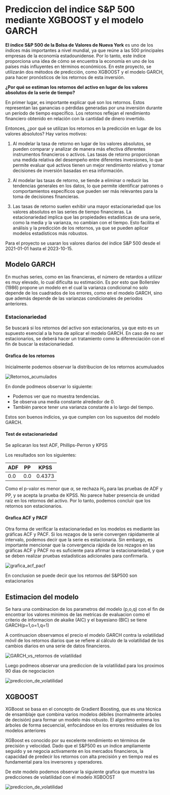 # Prediccion del indice S&P 500 mediante XGBOOST y el modelo GARCH

**El índice S&P 500 de la Bolsa de Valores de Nueva York** es uno de los índices más importantes a nivel mundial, ya que reúne a las 500 principales empresas de la economía estadounidense. Por lo tanto, este índice proporciona una idea de cómo se encuentra la economía en uno de los países más influyentes en términos económicos. En este proyecto, se utilizarán dos métodos de predicción, como XGBOOST y el modelo GARCH, para hacer pronósticos de los retornos de esta inversión.

**¿Por qué se estiman los retornos del activo en lugar de los valores absolutos de la serie de tiempo?**

En primer lugar, es importante explicar qué son los retornos. Estos representan las ganancias o pérdidas generadas por una inversión durante un período de tiempo específico. Los retornos reflejan el rendimiento financiero obtenido en relación con la cantidad de dinero invertido.

Entonces, ¿por qué se utilizan los retornos en la predicción en lugar de los valores absolutos? Hay varios motivos:

1. Al modelar la tasa de retorno en lugar de los valores absolutos, se pueden comparar y analizar de manera más efectiva diferentes instrumentos financieros o activos. Las tasas de retorno proporcionan una medida relativa del desempeño entre diferentes inversiones, lo que permite evaluar qué activos tienen un mejor rendimiento relativo y tomar decisiones de inversión basadas en esa información.

2. Al modelar las tasas de retorno, se tiende a eliminar o reducir las tendencias generales en los datos, lo que permite identificar patrones o comportamientos específicos que pueden ser más relevantes para la toma de decisiones financieras.

4. Las tasas de retorno suelen exhibir una mayor estacionariedad que los valores absolutos en las series de tiempo financieras. La estacionariedad implica que las propiedades estadísticas de una serie, como la media y la varianza, no cambian con el tiempo. Esto facilita el análisis y la predicción de los retornos, ya que se pueden aplicar modelos estadísticos más robustos.

Para el proyecto se usaran los valores diarios del índice S&P 500 desde el 2021-01-01 hasta el 2023-10-15.

## Modelo GARCH

En muchas series, como en las financieras, el número de retardos a utilizar es muy elevado, lo cual dificulta su estimación. Es por esto que Bollerslev (1986) propone un modelo en el cual la varianza condicional no solo depende de los cuadrados de los errores, como en el modelo GARCH, sino que además depende de las varianzas condicionales de periodos anteriores.

### Estacionariedad

Se buscará si los retornos del activo son estacionarios, ya que esto es un supuesto esencial a la hora de aplicar el modelo GARCH. En caso de no ser estacionarios, se deberá hacer un tratamiento como la diferenciación con el fin de buscar la estacionariedad.

#### Grafica de los retornos

Inicialmente podemos observar la distribucion de los retornos acumuluados

![Retornos_acumulados](https://github.com/juanguzman2/Trading-algoritmico/blob/master/Imagenes/retornos_acumulados.png?raw=true)

En donde podmeos observar lo siguiente:  

* Podemos ver que no muestra tendencias.
* Se observa una media constante alrededor de 0.
* También parece tener una varianza constante a lo largo del tiempo.

Estos son buenos indicios, ya que cumplen con los supuestos del modelo GARCH.

#### Test de estacionariedad

Se aplicaran los test ADF, Phillips-Perron y KPSS

Los resultados son los siguientes:

|ADF|PP|KPSS|
|---|---|---|
|0.0|0.0|0.4373|

Como el p-valor es menor que $\alpha$, se rechaza $H_0$ para las pruebas de ADF y PP, y se acepta la prueba de KPSS. No parece haber presencia de unidad raíz en los retornos del activo. Por lo tanto, podemos concluir que los retornos son estacionarios.

#### Grafica ACF y PACF

Otra forma de verificar la estacionariedad en los modelos es mediante las gráficas ACF y PACF. Si los rezagos de la serie convergen rápidamente al intervalo, podemos decir que la serie es estacionaria. Sin embargo, es importante mencionar que la convergencia rápida de los rezagos en las gráficas ACF y PACF no es suficiente para afirmar la estacionariedad, y que se deben realizar pruebas estadísticas adicionales para confirmarla.

![grafica_acf_pacf](https://github.com/juanguzman2/Trading-algoritmico/blob/master/Imagenes/retornos_acumulados.png?raw=true)

En conclusion se puede decir que los retornos del S&P500 son estacionarios

## Estimacion del modelo

Se hara una combinacion de los parametros del modelo (p,o,q) con el fin de encontrar los valores minimos de las metricas de evaluacion como el criterio de informacion de akaike (AIC) y el bayesiano (BIC) se tiene GARCH(p=1,o=1,q=1)

A continuacion observamos el precio el modelo GARCH contra la volatilidad móvil de los retornos diarios que se refiere al cálculo de la volatilidad de los cambios diarios en una serie de datos financieros.

![GARCH_vs_retornos de volatilidad](https://github.com/juanguzman2/Trading-algoritmico/blob/master/Imagenes/garch_vs_rolling.png?raw=true)

Luego podmeos observar una prediccion de la volatilidad para los proximos 90 dias de negociacion

![prediccion_de_volatilidad](https://github.com/juanguzman2/Trading-algoritmico/blob/master/Imagenes/pronostico_movil.png?raw=true)

## XGBOOST

XGBoost se basa en el concepto de Gradient Boosting, que es una técnica de ensamblaje que combina varios modelos débiles (normalmente árboles de decisión) para formar un modelo más robusto. El algoritmo entrena los árboles de forma secuencial, enfocándose en los errores residuales de los modelos anteriores

XGBoost es conocido por su excelente rendimiento en términos de precisión y velocidad. Dado que el S&P500 es un índice ampliamente seguido y se negocia activamente en los mercados financieros, la capacidad de predecir los retornos con alta precisión y en tiempo real es fundamental para los inversores y operadores.

De este modelo podemos observar la siguiente grafica que muestra las predicciones de volatilidad con el modelo XGBOOST

![prediccion_de_volatilidad](https://github.com/juanguzman2/Trading-algoritmico/blob/master/Imagenes/pronostico_movil.png?raw=true)
